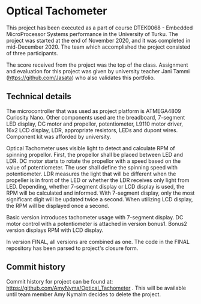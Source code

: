 # Optical Tachometer

This project has been executed as a part of course DTEK0068 - Embedded MicroProcessor Systems performance in the University of Turku. The project was started at the end of November 2020, and it was completed in mid-December 2020. The team which accomplished the project consisted of three participants. 

The score received from the project was the top of the class. Assignment and evaluation for this project was given by university teacher Jani Tammi (https://github.com/Jasata) who also validates this portfolio.

## Technical details

The microcontroller that was used as project platform is ATMEGA4809 Curiosity Nano. Other components used are the breadboard, 7-segment LED display, DC motor and propellor, potentiometer, L9110 motor driver, 16x2 LCD display, LDR, appropriate resistors, LEDs and dupont wires. Component kit was afforded by university.

Optical Tachometer uses visible light to detect and calculate RPM of spinning propellor. First, the propellor shall be placed between LED and LDR. DC motor starts to rotate the propellor with a speed based on the value of potentiometer. The user shall define the spinning speed with potentiometer. LDR measures the light that will be different when the propeller is in front of the LED or whether the LDR receives only light from LED. Depending, whether 7-segment display or LCD display is used, the RPM will be calculated and informed. With 7-segment display, only the most significant digit will be updated twice a second. When utilizing LCD display, the RPM will be displayed once a second. 

Basic version introduces tachometer usage with 7-segment display. DC motor control with a potentiometer is attached in version bonus1. Bonus2 version displays RPM with LCD display. 

In version FINAL, all versions are combined as one. The code in the FINAL repository has been parsed to project's closure form.

## Commit history

Commit history for project can be found at: https://github.com/AmyNyma/Optical_Tachometer . This will be available until team member Amy Nymalm decides to delete the project. 

